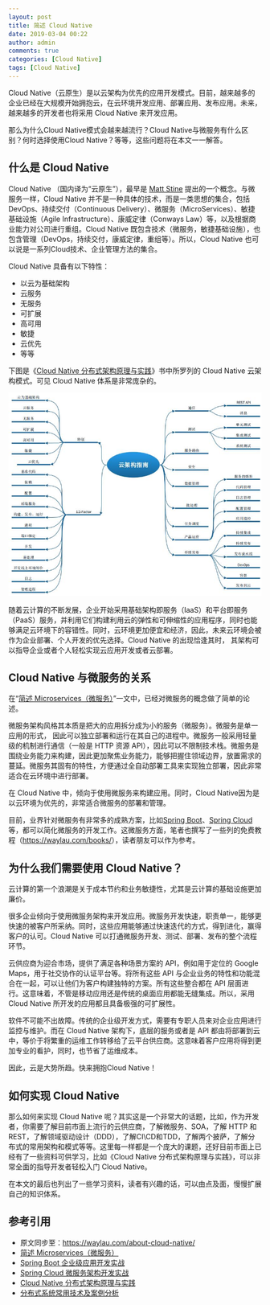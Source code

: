 ```yaml
---
layout: post
title: 简述 Cloud Native
date: 2019-03-04 00:22
author: admin
comments: true
categories: [Cloud Native]
tags: [Cloud Native]
---
```


Cloud Native（云原生）是以云架构为优先的应用开发模式。目前，越来越多的企业已经在大规模开始拥抱云，在云环境开发应用、部署应用、发布应用。未来，越来越多的开发者也将采用 Cloud Native 来开发应用。

那么为什么Cloud Native模式会越来越流行？Cloud Native与微服务有什么区别？何时选择使用Cloud Native？等等，这些问题将在本文一一解答。


<!-- more -->

## 什么是 Cloud Native

Cloud Native （国内译为“云原生”），最早是 [Matt Stine](http://www.mattstine.com) 提出的一个概念。与微服务一样，Cloud Native 并不是一种具体的技术，而是一类思想的集合，包括DevOps、持续交付（Continuous Delivery）、微服务（MicroServices）、敏捷基础设施（Agile Infrastructure）、康威定律（Conways Law）等，以及根据商业能力对公司进行重组。Cloud Native 既包含技术（微服务，敏捷基础设施），也包含管理（DevOps，持续交付，康威定律，重组等）。所以，Cloud Native 也可以说是一系列Cloud技术、企业管理方法的集合。 


Cloud Native 具备有以下特性：

* 以云为基础架构
* 云服务
* 无服务
* 可扩展
* 高可用
* 敏捷
* 云优先
* 等等


下图是《[Cloud Native 分布式架构原理与实践](https://item.jd.com/12496131.html)》书中所罗列的 Cloud Native 云架构模式。可见  Cloud Native  体系是非常庞杂的。

![Cloud Native 模式](../images/post/20190304-cloud-native.jpg)


随着云计算的不断发展，企业开始采用基础架构即服务（IaaS）和平台即服务（PaaS）服务，并利用它们构建利用云的弹性和可伸缩性的应用程序，同时也能够满足云环境下的容错性。同时，云环境更加便宜和经济，因此，未来云环境会被作为企业部署、个人开发的优先选择。Cloud Native 的出现恰逢其时， 其架构可以指导企业或者个人轻松实现云应用开发或者云部署。

## Cloud Native 与微服务的关系

在“[简述 Microservices（微服务）](https://waylau.com/ahout-microservices/)”一文中，已经对微服务的概念做了简单的论述。

微服务架构风格其本质是把大的应用拆分成为小的服务（微服务）。微服务是单一应用的形式， 因此可以独立部署和运行在其自己的进程中。微服务一般采用轻量级的机制进行通信（一般是 HTTP 资源 API），因此可以不限制技术栈。微服务是围绕业务能力来构建，因此更加聚焦业务能力，能够把握住领域边界，放置需求的蔓延。微服务其固有的特性，方便通过全自动部署工具来实现独立部署，因此非常适合在云环境中进行部署。

在 Cloud Native 中，倾向于使用微服务来构建应用。同时，Cloud Native因为是以云环境为优先的，非常适合微服务的部署和管理。

目前，业界针对微服务有非常多的成熟方案，比如[Spring Boot](https://github.com/waylau/spring-boot-enterprise-application-development)、[Spring Cloud](https://github.com/waylau/spring-cloud-microservices-development)等，都可以简化微服务的开发工作。这微服务方面，笔者也撰写了一些列的免费教程（<https://waylau.com/books/>），读者朋友可以作为参考。

## 为什么我们需要使用 Cloud Native？

云计算的第一个浪潮是关于成本节约和业务敏捷性，尤其是云计算的基础设施更加廉价。

很多企业倾向于使用微服务架构来开发应用。微服务开发快速，职责单一，能够更快速的被客户所采纳。同时，这些应用能够通过快速迭代的方式，得到进化，赢得客户的认可。Cloud Native 可以打通微服务开发、测试、部署、发布的整个流程环节。

云供应商为迎合市场，提供了满足各种场景方案的 API，例如用于定位的 Google Maps，用于社交协作的认证平台等。将所有这些 API 与企业业务的特性和功能混合在一起，可以让他们为客户构建独特的方案。所有这些整合都在 API 层面进行。这意味着，不管是移动应用还是传统的桌面应用都能无缝集成。所以，采用 Cloud Native 所开发的应用都且具备极强的可扩展性。

软件不可能不出故障。传统的企业级开发方式，需要有专职人员来对企业应用进行监控与维护。而在 Cloud Native 架构下，底层的服务或者是 API 都由将部署到云中，等价于将繁重的运维工作转移给了云平台供应商。这意味着客户应用将得到更加专业的看护，同时，也节省了运维成本。

因此，云是大势所趋。快来拥抱Cloud Native！

## 如何实现 Cloud Native

那么如何来实现 Cloud Native 呢？其实这是一个非常大的话题，比如，作为开发者，你需要了解目前市面上流行的云供应商，了解微服务、SOA，了解 HTTP 和 REST，了解领域驱动设计（DDD），了解CI\CD和TDD，了解两个披萨，了解分布式的常用架构和模式等等。这里每一样都是一个庞大的课题，还好目前市面上已经有了一些资料可供学习，比如《Cloud Native 分布式架构原理与实践》，可以非常全面的指导开发者轻松入门 Cloud Native。

在本文的最后也列出了一些学习资料，读者有兴趣的话，可以由点及面，慢慢扩展自己的知识体系。

## 参考引用

* 原文同步至：<https://waylau.com/about-cloud-native/>
* [简述 Microservices（微服务）](https://waylau.com/ahout-microservices/)
* [Spring Boot 企业级应用开发实战](https://github.com/waylau/spring-boot-enterprise-application-development)
* [Spring Cloud 微服务架构开发实战](https://github.com/waylau/spring-cloud-microservices-development)
* [Cloud Native 分布式架构原理与实践](https://item.jd.com/12496131.html)
* [分布式系统常用技术及案例分析](https://github.com/waylau/distributed-systems-technologies-and-cases-analysis)